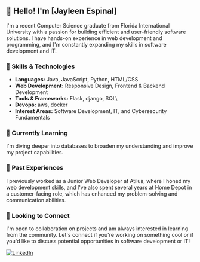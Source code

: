 ## 👋 Hello! I'm [Jayleen Espinal]

I'm a recent Computer Science graduate from Florida International University with a passion for building efficient and user-friendly software solutions. I have hands-on experience in web development and programming, and I'm constantly expanding my skills in software development and IT.

### 🔧 Skills & Technologies
- **Languages:** Java, JavaScript, Python, HTML/CSS
- **Web Development:** Responsive Design, Frontend & Backend Development
- **Tools & Frameworks:** Flask, django, SQL\
- **Devops:** aws, docker
- **Interest Areas:** Software Development, IT, and Cybersecurity Fundamentals

### 🌱 Currently Learning
I'm diving deeper into databases to broaden my understanding and improve my project capabilities.

### 🚀 Past Experiences
I previously worked as a Junior Web Developer at Atilus, where I honed my web development skills, and I've also spent several years at Home Depot in a customer-facing role, which has enhanced my problem-solving and communication abilities.

### 👀 Looking to Connect
I'm open to collaboration on projects and am always interested in learning from the community. Let's connect if you're working on something cool or if you'd like to discuss potential opportunities in software development or IT!

[![LinkedIn](https://img.shields.io/badge/LinkedIn-Profile-blue?style=flat&logo=linkedin)]([https://www.linkedin.com/in/jayleen-espinal-95166a149/])
